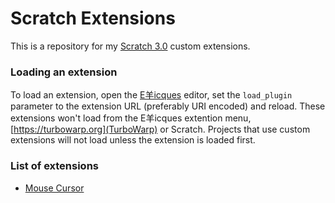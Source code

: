 # Scratch Extensions

This is a repository for my [Scratch 3.0](https://scratch.mit.edu/projects/editor/) custom extensions.


### Loading an extension

To load an extension, open the [E羊icques](https://sheeptester.github.io/scratch-gui/) editor, set the `load_plugin` parameter to the extension URL (preferably URI encoded) and reload. These extensions won't load from the E羊icques extention menu, [https://turbowarp.org](TurboWarp) or Scratch. Projects that use custom extensions will not load unless the extension is loaded first.

### List of extensions

- [Mouse Cursor](https://sheeptester.github.io/scratch-gui/?load_plugin=samq64.github.io%2Fscratch-extensions%2FMouseCursor.js)
